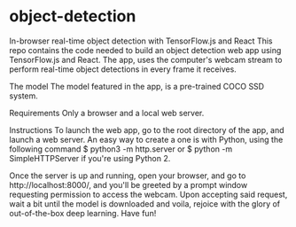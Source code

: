 # object-detection

In-browser real-time object detection with TensorFlow.js and React
This repo contains the code needed to build an object detection web app using TensorFlow.js and React. The app, uses the computer's webcam stream to perform real-time object detections in every frame it receives.

The model
The model featured in the app, is a pre-trained COCO SSD system.

Requirements
Only a browser and a local web server.

Instructions
To launch the web app, go to the root directory of the app, and launch a web server. An easy way to create a one is with Python, using the following command $ python3 -m http.server or $ python -m SimpleHTTPServer if you're using Python 2.

Once the server is up and running, open your browser, and go to http://localhost:8000/, and you'll be greeted by a prompt window requesting permission to access the webcam. Upon accepting said request, wait a bit until the model is downloaded and voila, rejoice with the glory of out-of-the-box deep learning. Have fun!
